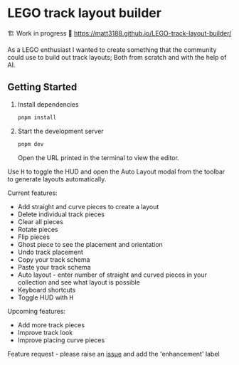 # LEGO track layout builder

🏗️ Work in progress 🚧
https://matt3188.github.io/LEGO-track-layout-builder/

As a LEGO enthusiast I wanted to create something that the community could use
to build out track layouts; Both from scratch and with the help of AI.

## Getting Started

1. Install dependencies

   ```bash
   pnpm install
   ```

2. Start the development server

   ```bash
   pnpm dev
   ```

   Open the URL printed in the terminal to view the editor.

Use <kbd>H</kbd> to toggle the HUD and open the Auto Layout modal from the
toolbar to generate layouts automatically.

Current features:
- Add straight and curve pieces to create a layout
- Delete individual track pieces
- Clear all pieces
- Rotate pieces
- Flip pieces
- Ghost piece to see the placement and orientation
- Undo track placement
- Copy your track schema
- Paste your track schema
- Auto layout - enter number of straight and curved pieces in your collection and see what layout is possible
- Keyboard shortcuts
- Toggle HUD with <kbd>H</kbd>

Upcoming features:
- Add more track pieces
- Improve track look
- Improve placing curve pieces

Feature request - please raise an [issue](https://github.com/matt3188/LEGO-track-layout-builder/issues/new) and add the 'enhancement' label
